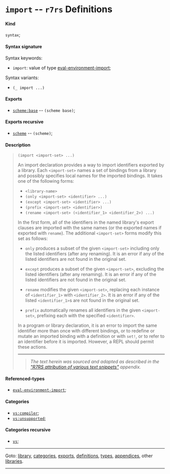 

<a id='definition__r7rs__import'></a>

# `import` -- `r7rs` Definitions


<a id='definition__r7rs__import__kind'></a>

#### Kind

`syntax`;


<a id='definition__r7rs__import__syntax-signature'></a>

#### Syntax signature

Syntax keywords:
 * `import`: value of type [eval-environment-import](../../r7rs/types/eval-environment-import.md#type__r7rs__eval-environment-import);

Syntax variants:
 * `(_ import ...)`


<a id='definition__r7rs__import__exports'></a>

#### Exports

 * [`scheme:base`](../../r7rs/exports/scheme_3a_base.md#export__r7rs__scheme_3a_base) -- `(scheme base)`;


<a id='definition__r7rs__import__exports-recursive'></a>

#### Exports recursive

 * [`scheme`](../../r7rs/exports/scheme.md#export__r7rs__scheme) -- `(scheme)`;


<a id='definition__r7rs__import__description'></a>

#### Description

> ````
> (import <import-set> ...)
> ````
> 
> 
> An import declaration provides a way to import identifiers
> exported by a library.  Each `<import-set>` names a set of bindings
> from a library and possibly specifies local names for the
> imported bindings. It takes one of the following forms:
> 
>   * `<library-name>`
>   * `(only <import-set> <identifier> ...)`
>   * `(except <import-set> <identifier> ...)`
>   * `(prefix <import-set> <identifier>)`
>   * `(rename <import-set> (<identifier_1> <identifier_2>) ...)`
> 
> In the first form, all of the identifiers in the named library's export
> clauses are imported with the same names (or the exported names if
> exported with `rename`).  The additional `<import-set>`
> forms modify this set as follows:
> 
>   * `only` produces a subset of the given
>   `<import-set>` including only the listed identifiers (after any
>   renaming).  It is an error if any of the listed identifiers are
>   not found in the original set.
> 
>   * `except` produces a subset of the given
>   `<import-set>`, excluding the listed identifiers (after any
>   renaming). It is an error if any of the listed identifiers are not
>   found in the original set.
> 
>   * `rename` modifies the given `<import-set>`,
>   replacing each instance of `<identifier_1>` with
>   `<identifier_2>`. It is an error if any of the listed
>   `<identifier_1>`s are not found in the original set.
> 
>   * `prefix` automatically renames all identifiers in
>   the given `<import-set>`, prefixing each with the specified
>   `<identifier>`.
> 
> In a program or library declaration, it is an error to import the same
> identifier more than once with different bindings, or to redefine or
> mutate an imported binding with a definition
> or with `set!`, or to refer to an identifier before it is imported.
> However, a REPL should permit these actions.
> 
> 
> ----
> > *The text herein was sourced and adapted as described in the ["R7RS attribution of various text snippets"](../../r7rs/appendices/attribution.md#appendix__r7rs__attribution) appendix.*


<a id='definition__r7rs__import__referenced-types'></a>

#### Referenced-types

 * [`eval-environment-import`](../../r7rs/types/eval-environment-import.md#type__r7rs__eval-environment-import);


<a id='definition__r7rs__import__categories'></a>

#### Categories

 * [`vs:compiler`](../../r7rs/categories/vs_3a_compiler.md#category__r7rs__vs_3a_compiler);
 * [`vs:unsupported`](../../r7rs/categories/vs_3a_unsupported.md#category__r7rs__vs_3a_unsupported);


<a id='definition__r7rs__import__categories-recursive'></a>

#### Categories recursive

 * [`vs`](../../r7rs/categories/vs.md#category__r7rs__vs);

----

Goto: [library](../../r7rs/_index.md#library__r7rs), [categories](../../r7rs/categories/_index.md#toc__r7rs__categories), [exports](../../r7rs/exports/_index.md#toc__r7rs__exports), [definitions](../../r7rs/definitions/_index.md#toc__r7rs__definitions), [types](../../r7rs/types/_index.md#toc__r7rs__types), [appendices](../../r7rs/appendices/_index.md#toc__r7rs__appendices), other [libraries](../../_libraries.md#toc__libraries).

----


